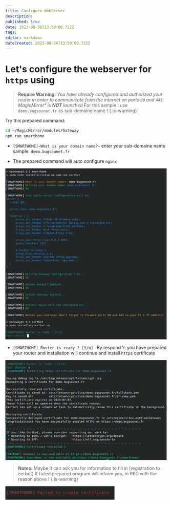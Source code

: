 ```yaml
---
title: Configure WebServer
description: 
published: true
date: 2023-08-06T13:50:09.722Z
tags: 
editor: markdown
dateCreated: 2023-08-06T13:50:09.722Z
---
```


# Let's configure the webserver for `https` using

> **Require Warning:**
> *You have already configured and authorized your router in order to communicate from the internet on ports `80` and `443`*
>  *MagicMirror² is **NOT** launched*
>  For this sample I use `demo.bugsounet.fr` as sub-domaine name !
{.is-warning}


Try this prepared command:
```sh
cd ~/MagicMirror/modules/Gateway
npm run smarthome
```

* `[SMARTHOME]~What is your domain name?~`
enter your sub-domaine name sample: `demo.bugsounet.fr`

* The prepared command will auto configure `nginx`

![nginx2.png](/resources/smarthome/nginx2.png)

* `[SMARTHOME] Router is ready ? [Y/n] `
By respond `Y`: you have prepared your router and installation will continue and install `https` certificate

![nginx3.png](/resources/smarthome/nginx3.png)

> **Notes:**
>  Maybe It can ask you for information to fill in (registration to cerbot)
>  If failed prepared program will inform you, in RED with the reason above !
{.is-warning}

![nginx4.png](/resources/smarthome/nginx4.png)